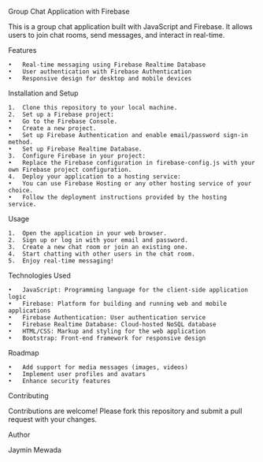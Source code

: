 Group Chat Application with Firebase

This is a group chat application built with JavaScript and Firebase. It allows users to join chat rooms, send messages, and interact in real-time.

Features

	•	Real-time messaging using Firebase Realtime Database
	•	User authentication with Firebase Authentication
	•	Responsive design for desktop and mobile devices

Installation and Setup

	1.	Clone this repository to your local machine.
	2.	Set up a Firebase project:
	•	Go to the Firebase Console.
	•	Create a new project.
	•	Set up Firebase Authentication and enable email/password sign-in method.
	•	Set up Firebase Realtime Database.
	3.	Configure Firebase in your project:
	•	Replace the Firebase configuration in firebase-config.js with your own Firebase project configuration.
	4.	Deploy your application to a hosting service:
	•	You can use Firebase Hosting or any other hosting service of your choice.
	•	Follow the deployment instructions provided by the hosting service.

Usage

	1.	Open the application in your web browser.
	2.	Sign up or log in with your email and password.
	3.	Create a new chat room or join an existing one.
	4.	Start chatting with other users in the chat room.
	5.	Enjoy real-time messaging!


Technologies Used

	•	JavaScript: Programming language for the client-side application logic
	•	Firebase: Platform for building and running web and mobile applications
	•	Firebase Authentication: User authentication service
	•	Firebase Realtime Database: Cloud-hosted NoSQL database
	•	HTML/CSS: Markup and styling for the web application
	•	Bootstrap: Front-end framework for responsive design

Roadmap

	•	Add support for media messages (images, videos)
	•	Implement user profiles and avatars
	•	Enhance security features

Contributing

Contributions are welcome! Please fork this repository and submit a pull request with your changes.


Author

Jaymin Mewada
